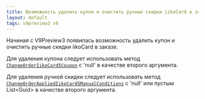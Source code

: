 ```yaml
---
title: Возможность удалить купон и очистить ручные скидки iikoCard в заказе
layout: default
tags: v9preview3 v9
---
```


Начиная с V9Preview3 появилась возможность удалить купон и очистить ручные скидки iikoCard в заказе.

Для удаления купона следует использовать метод [`ChangeOrderIikoCard5Coupon`](https://iiko.github.io/front.api.sdk/v9/html/M_Resto_Front_Api_Extensions_OperationServiceExtensions_ChangeOrderIikoCard5Coupon.htm) с 'null' в качестве второго аргумента.

Для удаления ручной скидки следует использовать метод  [`ChangeOrderAppliedIikoCard5ManualConditions`](https://iiko.github.io/front.api.sdk/v9/html/M_Resto_Front_Api_Extensions_OperationServiceExtensions_ChangeOrderAppliedIikoCard5ManualConditions.htm) с 'null' или пустым List&lt;Guid&gt; в качестве второго аргумента.